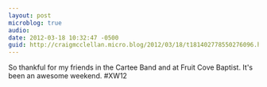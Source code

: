 ```yaml
---
layout: post
microblog: true
audio: 
date: 2012-03-18 10:32:47 -0500
guid: http://craigmcclellan.micro.blog/2012/03/18/t181402778550276096.html
---
```

So thankful for my friends in the Cartee Band and at Fruit Cove Baptist. It's been an awesome weekend. #XW12

